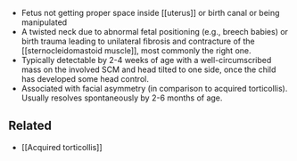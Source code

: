 - Fetus not getting proper space inside [[uterus]] or birth canal or being manipulated
- A twisted neck due to abnormal fetal positioning (e.g., breech babies) or birth trauma leading to unilateral fibrosis and contracture of the [[sternocleidomastoid muscle]], most commonly the right one. 
- Typically detectable by 2-4 weeks of age with a well-circumscribed mass on the involved SCM and head tilted to one side, once the child has developed some head control. 
- Associated with facial asymmetry (in comparison to acquired torticollis). Usually resolves spontaneously by 2-6 months of age.

## Related
- [[Acquired torticollis]]

